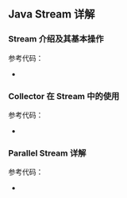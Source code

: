 ## Java Stream 详解

### Stream 介绍及其基本操作

参考代码：

-

### Collector 在 Stream 中的使用

参考代码：

-

### Parallel Stream 详解

参考代码：

-

